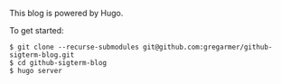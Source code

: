 This blog is powered by Hugo.

To get started:

```
$ git clone --recurse-submodules git@github.com:gregarmer/github-sigterm-blog.git
$ cd github-sigterm-blog
$ hugo server
```
